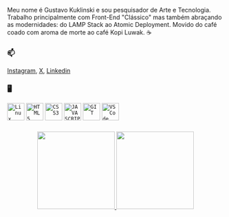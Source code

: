 Meu nome é Gustavo Kuklinski e sou pesquisador de Arte e Tecnologia.
Trabalho principalmente com Front-End "Clássico" mas também abraçando as modernidades: do LAMP Stack ao Atomic Deployment. 
Movido do café coado com aroma de morte ao café Kopi Luwak. ☕

### 📫
[Instagram](https://www.instagram.com/gustavo.martes/), [X](https://x.com/gustavo__martes), [Linkedin](https://www.linkedin.com/in/gustavo-kuklinski/)

### 🖥️
<code><img width="40px" src="https://www.svgrepo.com/show/452054/linux.svg" title = "Linux"/></code>
<code><img width="40px" src="https://cdn.jsdelivr.net/gh/devicons/devicon/icons/html5/html5-original-wordmark.svg" title = "HTML5"/></code>
<code><img width="40px" src="https://cdn.jsdelivr.net/gh/devicons/devicon/icons/css3/css3-original-wordmark.svg" title = "CSS3"/></code>
<code><img width="40px" src="https://cdn.jsdelivr.net/gh/devicons/devicon/icons/javascript/javascript-original.svg" title = "JAVASCRIPT"/></code>
<code><img width="40px" src="https://www.svgrepo.com/show/452210/git.svg" title = "GIT"/></code>
<code><img width="40px" src="https://www.svgrepo.com/show/452129/vs-code.svg" title = "VSCode"/></code>

###
<p align="center">
<a href="https://github.com/marllonpanisset">
  <img height="180em" src="https://github-readme-stats-eight-theta.vercel.app/api?username=gustavokuklinski&show_icons=true&theme=algolia&include_all_commits=true&count_private=true"/>
  <img height="180em" src="https://github-readme-stats-eight-theta.vercel.app/api/top-langs/?username=gustavokuklinski&layout=compact&langs_count=8&theme=algolia"/>
</a>
</p>
